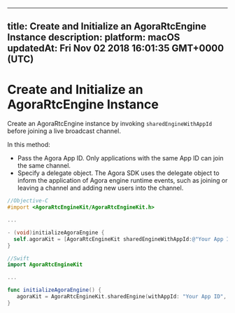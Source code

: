 
---
title: Create and Initialize an AgoraRtcEngine Instance
description: 
platform: macOS
updatedAt: Fri Nov 02 2018 16:01:35 GMT+0000 (UTC)
---
# Create and Initialize an AgoraRtcEngine Instance
Create an AgoraRtcEngine instance by invoking `sharedEngineWithAppId` before joining a live broadcast channel.

In this method:

- Pass the Agora App ID. Only applications with the same App ID can join the same channel.
- Specify a delegate object. The Agora SDK uses the delegate object to inform the application of Agora engine runtime events, such as joining or leaving a channel and adding new users into the channel.

```objective-c
//Objective-C
#import <AgoraRtcEngineKit/AgoraRtcEngineKit.h>

...

- (void)initializeAgoraEngine {
  self.agoraKit = [AgoraRtcEngineKit sharedEngineWithAppId:@"Your App ID" delegate:self];
}
```

```swift
//Swift
import AgoraRtcEngineKit

...

func initializeAgoraEngine() {
   agoraKit = AgoraRtcEngineKit.sharedEngine(withAppId: "Your App ID", delegate: self)
}
```
